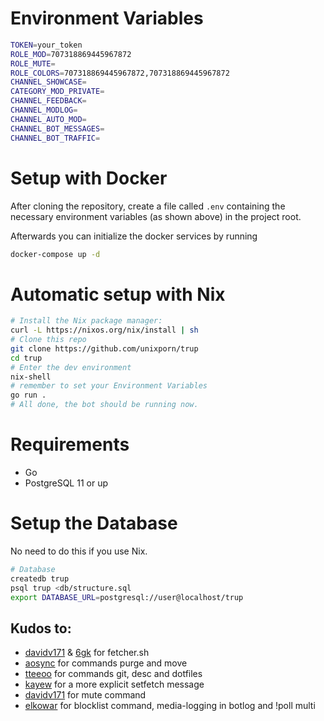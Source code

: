 # Environment Variables

```sh
TOKEN=your_token
ROLE_MOD=707318869445967872
ROLE_MUTE=
ROLE_COLORS=707318869445967872,707318869445967872
CHANNEL_SHOWCASE=
CATEGORY_MOD_PRIVATE=
CHANNEL_FEEDBACK=
CHANNEL_MODLOG=
CHANNEL_AUTO_MOD=
CHANNEL_BOT_MESSAGES=
CHANNEL_BOT_TRAFFIC=
```

# Setup with Docker

After cloning the repository, create a file called `.env` 
containing the necessary environment variables (as shown above) in the project root.

Afterwards you can initialize the docker services by running
```sh
docker-compose up -d
```

# Automatic setup with Nix

```sh
# Install the Nix package manager:
curl -L https://nixos.org/nix/install | sh
# Clone this repo
git clone https://github.com/unixporn/trup
cd trup
# Enter the dev environment
nix-shell
# remember to set your Environment Variables
go run .
# All done, the bot should be running now.
```

# Requirements

- Go
- PostgreSQL 11 or up

# Setup the Database

No need to do this if you use Nix.

```sh
# Database
createdb trup
psql trup <db/structure.sql
export DATABASE_URL=postgresql://user@localhost/trup
```

## Kudos to:
- [davidv171](https://github.com/davidv171) & [6gk](https://github.com/6gk) for fetcher.sh
- [aosync](https://github.com/aosync) for commands purge and move
- [tteeoo](https://github.com/tteeoo) for commands git, desc and dotfiles
- [kayew](https://github.com/kayew) for a more explicit setfetch message
- [davidv171](https://github.com/davidv171) for mute command
- [elkowar](https://github.com/elkowar) for blocklist command, media-logging in botlog and !poll multi
